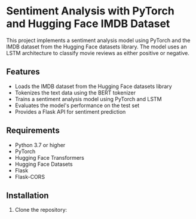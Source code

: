 # Sentiment Analysis with PyTorch and Hugging Face IMDB Dataset

This project implements a sentiment analysis model using PyTorch and the IMDB dataset from the Hugging Face datasets library. The model uses an LSTM architecture to classify movie reviews as either positive or negative.

## Features

- Loads the IMDB dataset from the Hugging Face datasets library
- Tokenizes the text data using the BERT tokenizer
- Trains a sentiment analysis model using PyTorch and LSTM
- Evaluates the model's performance on the test set
- Provides a Flask API for sentiment prediction

## Requirements

- Python 3.7 or higher
- PyTorch
- Hugging Face Transformers
- Hugging Face Datasets
- Flask
- Flask-CORS

## Installation

1. Clone the repository:
